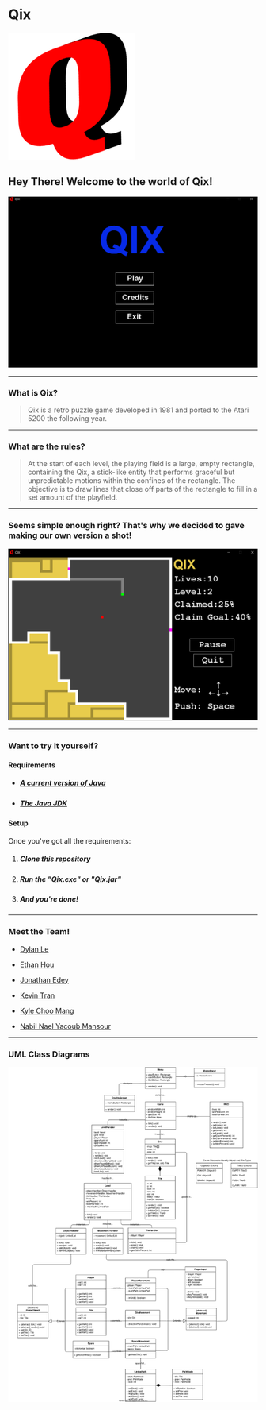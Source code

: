 # Qix

![Logo](/img/icon.png)

## Hey There! Welcome to the world of Qix!

![Demo Shot 1](/img/demo1.png)

---

### What is Qix?

> Qix is a retro puzzle game developed in 1981 and ported to the Atari 5200 the following year.

---

### What are the rules?

> At the start of each level, the playing field is a large, empty rectangle, containing the Qix, a stick-like entity that performs graceful but unpredictable motions within the confines of the rectangle. The objective is to draw lines that close off parts of the rectangle to fill in a set amount of the playfield.

---

### Seems simple enough right? That's why we decided to gave making our own version a shot!

![Demo Shot 2](/img/demo2.png)

---

### Want to try it yourself?

#### Requirements

-   ##### [A current version of Java](https://www.java.com/en/download/manual.jsp)
-   ##### [The Java JDK](https://www.oracle.com/java/technologies/javase-jdk16-downloads.html)

#### Setup

Once you've got all the requirements:

1. ##### Clone this repository
1. ##### Run the _"Qix.exe"_ or _"Qix.jar"_
1. ##### And you're done!

---

### Meet the Team!

-   [Dylan Le](https://github.com/dylanle18)

*   [Ethan Hou](https://github.com/ethan-hou)

-   [Jonathan Edey](https://github.com/jkyle109)

*   [Kevin Tran](https://github.com/kevinguy28)

-   [Kyle Choo Mang](https://github.com/KyleCM2)

*   [Nabil Nael Yacoub Mansour](https://github.com/NabilNYMansour)

---

### UML Class Diagrams

[![UML Class Diagrams](img/UML%20Class%20Diagrams.svg)](img/UML%20Class%20Diagrams.pdf)
